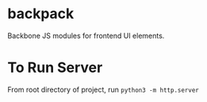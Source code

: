 backpack
========

Backbone JS modules for frontend UI elements.

# To Run Server
From root directory of project, run
`python3 -m http.server`
